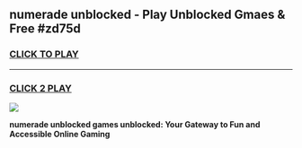 
## numerade unblocked - Play Unblocked Gmaes & Free #zd75d
<h3>
<a href="https://news.freeplayer.one?title=numerade_unblocked&ref=26F">CLICK TO PLAY</a></h3>
<hr>

<h3>
<a href="https://news.freeplayer.one?title=numerade_unblocked&ref=26F">CLICK 2 PLAY</a>
  
</h3>

<a href="https://news.freeplayer.one?title=numerade_unblocked&ref=26F/"><img src="https://clearcache.store/games.png"></a>


**numerade unblocked games unblocked: Your Gateway to Fun and Accessible Online Gaming**
